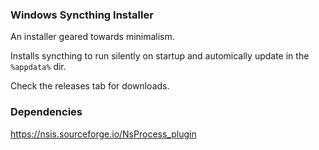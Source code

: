 ### Windows Syncthing Installer

An installer geared towards minimalism.

Installs syncthing to run silently on startup and automically update in the `%appdata%` dir.

Check the releases tab for downloads.

### Dependencies

https://nsis.sourceforge.io/NsProcess_plugin

